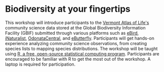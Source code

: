 # Biodiversity at your fingertips

This workshop will introduce participants to the [Vermont Atlas of Life's](https://val.vtecostudies.org/) community science data stored at the Global Biodiversity Information Facility (GBIF) submitted through various platforms such as [eBird](https://ebird.org/vt/home), [iNaturalist](https://www.inaturalist.org), [OdonataCentral](https://www.odonatacentral.org), and [eButterfly](www.e-butterfly.org). Participants will get hands-on experience analyzing community science observations, from creating species lists to mapping species distributions. The workshop will be taught using [R, a free, open-source statistical computing program](www.r-project.org). Participants are encouraged to be familiar with R to get the most out of the workshop. A laptop is required for participation.
